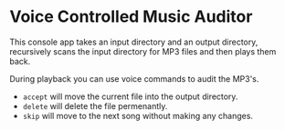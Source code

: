 # Voice Controlled Music Auditor

This console app takes an input directory and an output directory, recursively scans the input directory for MP3 files and then plays them back.

During playback you can use voice commands to audit the MP3's.

- `accept` will move the current file into the output directory.
- `delete` will delete the file permenantly.
- `skip` will move to the next song without making any changes.
